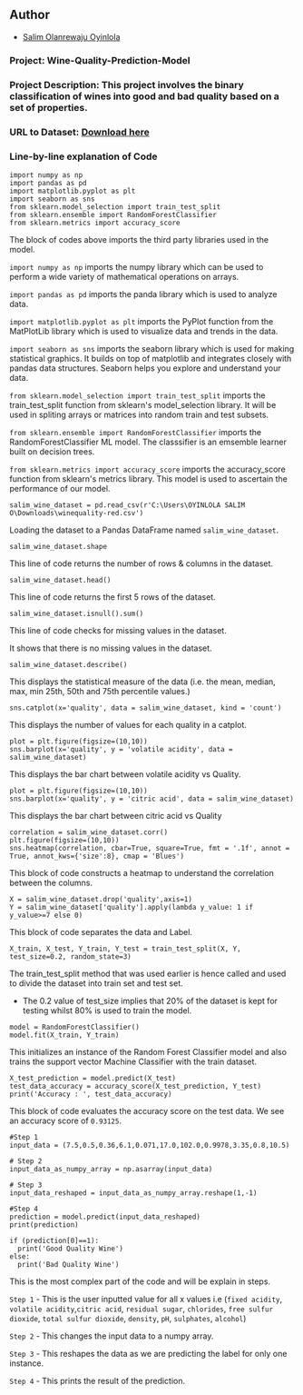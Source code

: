 ## Author

* [Salim Olanrewaju Oyinlola](https://twitter.com/salimopines)

### Project: Wine-Quality-Prediction-Model

### Project Description: This project involves the binary classification of wines into good and bad quality based on a set of properties.

### URL to Dataset: [Download here](https://www.kaggle.com/datasets/uciml/red-wine-quality-cortez-et-al-2009)

### Line-by-line explanation of Code
```
import numpy as np
import pandas as pd
import matplotlib.pyplot as plt
import seaborn as sns
from sklearn.model_selection import train_test_split
from sklearn.ensemble import RandomForestClassifier
from sklearn.metrics import accuracy_score
```

The block of codes above imports the third party libraries used in the model.  

`import numpy as np` imports the numpy library which can be used to perform a wide variety of mathematical operations on arrays.

`import pandas as pd` imports the panda library which is used to analyze data.

`import matplotlib.pyplot as plt` imports the PyPlot function from the MatPlotLib library which is used to visualize data and trends in the data.

`import seaborn as sns` imports the seaborn library which is used for making statistical graphics. It builds on top of matplotlib and integrates closely with pandas data structures. Seaborn helps you explore and understand your data.

`from sklearn.model_selection import train_test_split` imports the train_test_split function from sklearn's model_selection library. It will be used in spliting arrays or matrices into random train and test subsets.

`from sklearn.ensemble import RandomForestClassifier` imports the RandomForestClassifier ML model. The classsifier is an emsemble learner built on decision trees.

`from sklearn.metrics import accuracy_score` imports the accuracy_score function from sklearn's metrics library. This model is used to ascertain the performance of our model. 


```
salim_wine_dataset = pd.read_csv(r'C:\Users\OYINLOLA SALIM O\Downloads\winequality-red.csv')
```

Loading the dataset to a Pandas DataFrame named `salim_wine_dataset`.

```
salim_wine_dataset.shape
```
This line of code returns the number of rows & columns in the dataset.

```
salim_wine_dataset.head()
```
This line of code returns the first 5 rows of the dataset. 

```
salim_wine_dataset.isnull().sum()
```
This line of code checks for missing values in the dataset. 

It shows that there is no missing values in the dataset. 

```
salim_wine_dataset.describe()
```
This displays the statistical measure of the data (i.e.  the mean, median, max, min 25th, 50th and 75th percentile values.)

```
sns.catplot(x='quality', data = salim_wine_dataset, kind = 'count')
```
This displays the number of values for each quality in a catplot. 

```
plot = plt.figure(figsize=(10,10))
sns.barplot(x='quality', y = 'volatile acidity', data = salim_wine_dataset)
```
This displays the bar chart between volatile acidity vs Quality.

```
plot = plt.figure(figsize=(10,10))
sns.barplot(x='quality', y = 'citric acid', data = salim_wine_dataset)
```
This displays the bar chart between citric acid vs Quality

```
correlation = salim_wine_dataset.corr()
plt.figure(figsize=(10,10))
sns.heatmap(correlation, cbar=True, square=True, fmt = '.1f', annot = True, annot_kws={'size':8}, cmap = 'Blues')
```
This block of code constructs a heatmap to understand the correlation between the columns.

```
X = salim_wine_dataset.drop('quality',axis=1)
Y = salim_wine_dataset['quality'].apply(lambda y_value: 1 if y_value>=7 else 0)
```
This block of code separates the data and Label. 

```
X_train, X_test, Y_train, Y_test = train_test_split(X, Y, test_size=0.2, random_state=3)
```
The train_test_split method that was used earlier is hence called and used to divide the dataset into train set and test set. 

- The 0.2 value of test_size implies that 20% of the dataset is kept for testing whilst 80% is used to train the model. 

```
model = RandomForestClassifier()
model.fit(X_train, Y_train)
```
This initializes an instance of the Random Forest Classifier model and also trains the support vector Machine Classifier with the train dataset. 

```
X_test_prediction = model.predict(X_test)
test_data_accuracy = accuracy_score(X_test_prediction, Y_test)
print('Accuracy : ', test_data_accuracy)
```
This block of code evaluates the accuracy score on the test data. We see an accuracy score of `0.93125`.

```
#Step 1
input_data = (7.5,0.5,0.36,6.1,0.071,17.0,102.0,0.9978,3.35,0.8,10.5)

# Step 2
input_data_as_numpy_array = np.asarray(input_data)

# Step 3
input_data_reshaped = input_data_as_numpy_array.reshape(1,-1)

#Step 4
prediction = model.predict(input_data_reshaped)
print(prediction)

if (prediction[0]==1):
  print('Good Quality Wine')
else:
  print('Bad Quality Wine')
```

This is the most complex part of the code and will be explain in steps. 

`Step 1` - This is the user inputted value for all x values i.e (`fixed acidity`, `volatile acidity`,`citric acid`, `residual sugar`, `chlorides`, `free sulfur dioxide`, `total sulfur dioxide`, `density`, `pH`, `sulphates`, `alcohol`)

`Step 2` - This changes the input data to a numpy array.

`Step 3` - This reshapes the data as we are predicting the label for only one instance.

`Step 4` - This prints the result of the prediction. 
